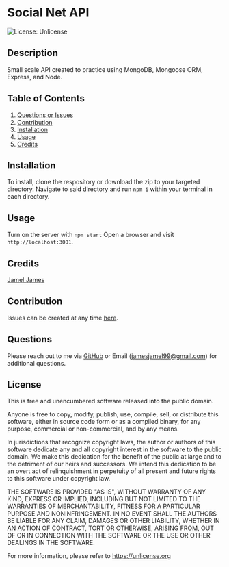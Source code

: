 # Social Net API

![License: Unlicense](https://img.shields.io/badge/license-Unlicense-blue.svg)

## Description

Small scale API created to practice using MongoDB, Mongoose ORM, Express, and Node.

## Table of Contents
1. [Questions or Issues](#Questions)
2. [Contribution](#Contribution)
3. [Installation](#Installation)
4. [Usage](#Usage)
5. [Credits](#Credits)

## Installation
To install, clone the respository or download the zip to your targeted directory. Navigate to said directory and run `npm i` within your terminal in each directory.
## Usage
Turn on the server with `npm start` Open a browser and visit `http://localhost:3001`. 
## Credits
[Jamel James](https://github.com/jrj-sys)
## Contribution 
Issues can be created at any time [here](https://github.com/jrj-sys/SocialNetAPI/issues).
## Questions
Please reach out to me via [GitHub](https://github.com/jrj-sys) or Email (jamesjamel99@gmail.com) for additional questions.
## License
This is free and unencumbered software released into the public domain.

Anyone is free to copy, modify, publish, use, compile, sell, or
distribute this software, either in source code form or as a compiled
binary, for any purpose, commercial or non-commercial, and by any
means.

In jurisdictions that recognize copyright laws, the author or authors
of this software dedicate any and all copyright interest in the
software to the public domain. We make this dedication for the benefit
of the public at large and to the detriment of our heirs and
successors. We intend this dedication to be an overt act of
relinquishment in perpetuity of all present and future rights to this
software under copyright law.

THE SOFTWARE IS PROVIDED "AS IS", WITHOUT WARRANTY OF ANY KIND,
EXPRESS OR IMPLIED, INCLUDING BUT NOT LIMITED TO THE WARRANTIES OF
MERCHANTABILITY, FITNESS FOR A PARTICULAR PURPOSE AND NONINFRINGEMENT.
IN NO EVENT SHALL THE AUTHORS BE LIABLE FOR ANY CLAIM, DAMAGES OR
OTHER LIABILITY, WHETHER IN AN ACTION OF CONTRACT, TORT OR OTHERWISE,
ARISING FROM, OUT OF OR IN CONNECTION WITH THE SOFTWARE OR THE USE OR
OTHER DEALINGS IN THE SOFTWARE.

For more information, please refer to <https://unlicense.org>
